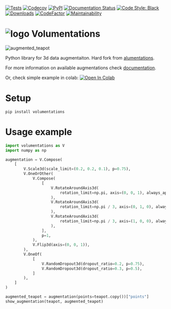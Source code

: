 [![Tests](https://github.com/kumuji/volumentations/workflows/Tests/badge.svg)](https://github.com/kumuji/volumentations/actions?workflow=Tests)
[![Codecov](https://codecov.io/gh/kumuji/volumentations/branch/master/graph/badge.svg)](https://codecov.io/gh/kumuji/volumentations)
[![PyPI](https://img.shields.io/pypi/v/volumentations.svg)](https://pypi.org/project/volumentations/)
[![Documentation Status](https://readthedocs.org/projects/volumentations/badge/?version=latest)](https://volumentations.readthedocs.io/en/latest/?badge=latest)
[![Code Style: Black](https://img.shields.io/badge/code%20style-black-black.svg)](https://github.com/ambv/black)
[![Downloads](https://pepy.tech/badge/volumentations)](https://pepy.tech/project/volumentations)
[![CodeFactor](https://www.codefactor.io/repository/github/kumuji/volumentations/badge)](https://www.codefactor.io/repository/github/kumuji/volumentations)
[![Maintainability](https://api.codeclimate.com/v1/badges/a3dc1e079290f508bf6f/maintainability)](https://codeclimate.com/github/kumuji/volumentations/maintainability)


# ![logo](./docs/logo.png "logo") Volumentations

![augmented_teapot](./docs/augmented_teapot.png "teapot")


Python library for 3d data augmentaiton. Hard fork from [alumentations](https://github.com/albumentations-team/albumentations).

For more information on available augmentations check [documentation](https://volumentations.readthedocs.io/en/latest/index.html).

Or, check simple example in colab:
[![Open In Colab](https://colab.research.google.com/assets/colab-badge.svg)](https://colab.research.google.com/drive/1CT9nIGME_M4kIDc3BfEF4pCb_8JdFLpH)

# Setup

`pip install volumentations`

# Usage example

```python
import volumentations as V
import numpy as np

augmentation = V.Compose(
    [
        V.Scale3d(scale_limit=(0.2, 0.2, 0.1), p=0.75),
        V.OneOrOther(
            V.Compose(
                [
                    V.RotateAroundAxis3d(
                        rotation_limit=np.pi, axis=(0, 0, 1), always_apply=True
                    ),
                    V.RotateAroundAxis3d(
                        rotation_limit=np.pi / 3, axis=(0, 1, 0), always_apply=True
                    ),
                    V.RotateAroundAxis3d(
                        rotation_limit=np.pi / 3, axis=(1, 0, 0), always_apply=True
                    ),
                ],
                p=1,
            ),
            V.Flip3d(axis=(0, 0, 1)),
        ),
        V.OneOf(
            [
                V.RandomDropout3d(dropout_ratio=0.2, p=0.75),
                V.RandomDropout3d(dropout_ratio=0.3, p=0.5),
            ]
        ),
    ]
)

augmented_teapot = augmentation(points=teapot.copy())["points"]
show_augmentation(teapot, augmented_teapot)
```
